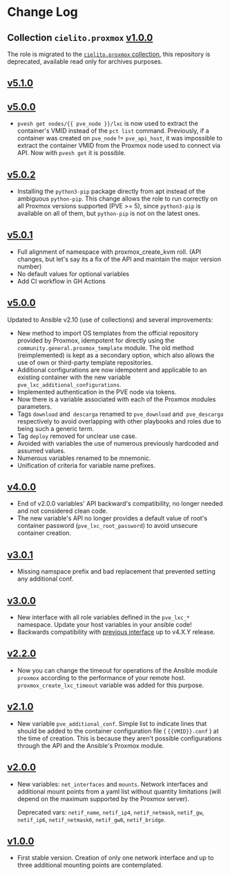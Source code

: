 # Change Log

## Collection `cielito.proxmox` [v1.0.0](https://git.interior.edu.uy/cielito/proxmox/tree/v1.0.0)

The role is migrated to the [`cielito.proxmox` collection](https://git.interior.edu.uy/cielito/proxmox/), this repository is deprecated, available read only for archives purposes. 


## [v5.1.0](https://github.com/UdelaRInterior/ansible-role-proxmox-create-lxc/tree/v5.1.0)

## [v5.0.0](https://github.com/UdelaRInterior/ansible-role-proxmox-create-lxc/tree/v5.0.1)

* `pvesh get nodes/{{ pve_node }}/lxc` is now used to extract the container's VMID instead of the `pct list` command. Previously, if a container was created on `pve_node` != `pve_api_host`, it was impossible to extract the container VMID from the Proxmox node used to connect via API. Now with `pvesh get` it is possible.

## [v5.0.2](https://github.com/UdelaRInterior/ansible-role-proxmox-create-lxc/tree/v5.0.2)

* Installing the `python3-pip` package directly from apt instead of the ambiguous `python-pip`. This change allows the role to run correctly on all Proxmox versions supported (PVE >= 5), since `python3-pip` is available on all of them, but `python-pip` is not on the latest ones.

## [v5.0.1](https://github.com/UdelaRInterior/ansible-role-proxmox-create-lxc/tree/v5.0.1)

* Full alignment of namespace with proxmox_create_kvm roll. (API changes, but let's say its a fix of the API and maintain the major version number)
* No default values for optional variables
* Add CI workflow in GH Actions

## [v5.0.0](https://github.com/UdelaRInterior/ansible-role-proxmox-create-lxc/tree/v5.0.0)

Updated to Ansible v2.10 (use of collections) and several improvements:
* New method to import OS templates from the official repository provided by Proxmox, idempotent for directly using the `community.general.proxmox_template` module. The old method (reimplemented) is kept as a secondary option, which also allows the use of own or third-party template repositories.
* Additional configurations are now idempotent and applicable to an existing container with the new variable `pve_lxc_additional_configurations`.
* Implemented authentication in the PVE node via tokens.
* Now there is a variable associated with each of the Proxmox modules parameters.
* Tags `download` and` descarga` renamed to `pve_download` and` pve_descarga` respectively to avoid overlapping with other playbooks and roles due to being such a generic term.
* Tag `deploy` removed for unclear use case.
* Avoided with variables the use of numerous previously hardcoded and assumed values.
* Numerous variables renamed to be mnemonic.
* Unification of criteria for variable name prefixes.

## [v4.0.0](https://github.com/UdelaRInterior/ansible-role-proxmox-create-lxc/tree/v4.0.0)

* End of v2.0.0 variables' API backward's compatibility, no longer needed and not considered clean code.
* The new variable's API no longer provides a default value of root's container password (`pve_lxc_root_password`) to avoid unsecure container creation.

## [v3.0.1](https://github.com/UdelaRInterior/ansible-role-proxmox-create-lxc/tree/v3.0.1)

* Missing namspace prefix and bad replacement that prevented setting any additional conf.

## [v3.0.0](https://github.com/UdelaRInterior/ansible-role-proxmox-create-lxc/tree/v3.0.0)

* New interface with all role variables defined in the `pve_lxc_*` namespace. Update your host variables in your ansible code!
* Backwards compatibility with [previous interface](https://github.com/UdelaRInterior/ansible-role-proxmox-create-lxc/blob/v2.2.0/README.md#role-variables) up to v4.X.Y release.

## [v2.2.0](https://github.com/UdelaRInterior/ansible-role-proxmox-create-lxc/tree/v2.2.0)

* Now you can change the timeout for operations of the Ansible module `proxmox` according to the performance of your remote host. `proxmox_create_lxc_timeout` variable was added for this purpose.

## [v2.1.0](https://github.com/UdelaRInterior/ansible-role-proxmox-create-lxc/tree/v2.1.0)

* New variable `pve_additional_conf`. Simple list to indicate lines that should be added to the container configuration file ( `{{VMID}}.conf` ) at the time of creation. This is because they aren't possible configurations through the API and the Ansible's Proxmox module.

## [v2.0.0](https://github.com/UdelaRInterior/ansible-role-proxmox-create-lxc/tree/v2.0.0)

* New variables: `net_interfaces` and `mounts`. Network interfaces and additional mount points from a yaml list without quantity limitations (will depend on the maximum supported by the Proxmox server).

  Deprecated vars: `netif_name`, `netif_ip4`, `netif_netmask`, `netif_gw`, `netif_ip6`, `netif_netmask6`, `netif_gw6`, `netif_bridge`.

## [v1.0.0](https://github.com/UdelaRInterior/ansible-role-proxmox-create-lxc/tree/v1.0.0)

* First stable version. Creation of only one network interface and up to three additional mounting points are contemplated.